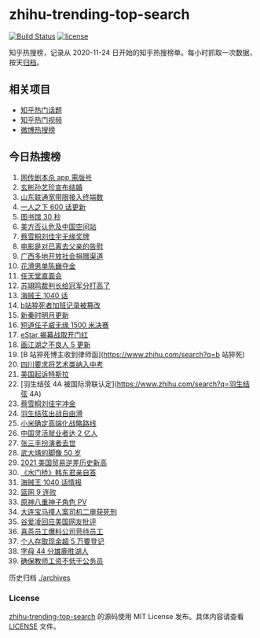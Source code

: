 # zhihu-trending-top-search

[![Build Status](https://github.com/justjavac/zhihu-trending-top-search/workflows/ci/badge.svg?branch=main)](https://github.com/justjavac/zhihu-trending-top-search/actions)
[![license](https://img.shields.io/github/license/justjavac/zhihu-trending-top-search)](https://github.com/justjavac/zhihu-trending-top-search/blob/main/LICENSE)

知乎热搜榜，记录从 2020-11-24 日开始的知乎热搜榜单。每小时抓取一次数据，按天[归档](./archives)。

## 相关项目

- [知乎热门话题](https://github.com/justjavac/zhihu-trending-hot-questions)
- [知乎热门视频](https://github.com/justjavac/zhihu-trending-hot-video)
- [微博热搜榜](https://github.com/justjavac/weibo-trending-hot-search)

## 今日热搜榜

<!-- BEGIN -->
<!-- 最后更新时间 Fri Feb 11 2022 19:05:27 GMT+0800 (China Standard Time) -->

1. [网传剧本杀 app 需版号](https://www.zhihu.com/search?q=剧本杀)
1. [玄彬孙艺珍宣布结婚](https://www.zhihu.com/search?q=玄彬孙艺珍)
1. [山东联通宽带限接入终端数](https://www.zhihu.com/search?q=山东联通宽带)
1. [一人之下 600 话更新](https://www.zhihu.com/search?q=一人之下)
1. [图书馆 30 秒](https://www.zhihu.com/search?q=图书馆30秒)
1. [美方否认危及中国空间站](https://www.zhihu.com/search?q=美方否认)
1. [蔡雪桐刘佳宇无缘奖牌](https://www.zhihu.com/search?q=单板滑雪)
1. [电影是对已离去父亲的告慰](https://www.zhihu.com/search?q=水门桥七连连长之子)
1. [广西多地开放社会捐赠渠道](https://www.zhihu.com/search?q=广西开放社会捐赠渠道)
1. [花滑男单陈巍夺金](https://www.zhihu.com/search?q=花样滑冰)
1. [任天堂直面会](https://www.zhihu.com/search?q=任天堂)
1. [苏翊鸣裁判长给冠军分打高了](https://www.zhihu.com/search?q=苏翊鸣裁判长)
1. [海贼王 1040 话](https://www.zhihu.com/search?q=海贼王)
1. [b站猝死者加班记录被篡改](https://www.zhihu.com/search?q=b站猝死者加班记录被篡改)
1. [新秦时明月更新](https://www.zhihu.com/search?q=新秦时明月)
1. [短道任子威无缘 1500 米决赛](https://www.zhihu.com/search?q=短道速滑)
1. [eStar 揭幕战取开门红](https://www.zhihu.com/search?q=estar)
1. [画江湖之不良人 5 更新](https://www.zhihu.com/search?q=画江湖)
1. [B 站猝死博主收到律师函](https://www.zhihu.com/search?q=b 站猝死)
1. [四川要求将艺术类纳入中考](https://www.zhihu.com/search?q=四川中考)
1. [美国起诉特斯拉](https://www.zhihu.com/search?q=美国起诉特斯拉)
1. [羽生结弦 4A 被国际滑联认定](https://www.zhihu.com/search?q=羽生结弦 4A)
1. [蔡雪桐刘佳宇冲金](https://www.zhihu.com/search?q=单板滑雪)
1. [羽生结弦出战自由滑](https://www.zhihu.com/search?q=花样滑冰)
1. [小米确定高端化战略路线](https://www.zhihu.com/search?q=小米高端化)
1. [中国灵活就业者达 2 亿人](https://www.zhihu.com/search?q=灵活就业者)
1. [张三丰扮演者去世](https://www.zhihu.com/search?q=张三丰扮演者)
1. [武大靖的脚像 50 岁](https://www.zhihu.com/search?q=武大靖)
1. [2021 美国贸易逆差历史新高](https://www.zhihu.com/search?q=美国贸易逆差)
1. [《水门桥》韩东君亲自答](https://www.zhihu.com/search?q=水门桥)
1. [海贼王 1040 话情报](https://www.zhihu.com/search?q=海贼王)
1. [篮网 9 连败](https://www.zhihu.com/search?q=篮网)
1. [原神八重神子角色 PV](https://www.zhihu.com/search?q=原神)
1. [大连宝马撞人案司机二审获死刑](https://www.zhihu.com/search?q=大连宝马撞人案)
1. [谷爱凌回应美国网友批评](https://www.zhihu.com/search?q=谷爱凌回应)
1. [喜茶员工爆料公司苛待员工](https://www.zhihu.com/search?q=喜茶员工爆料)
1. [个人存取现金超 5 万要登记](https://www.zhihu.com/search?q=个人存取)
1. [字母 44 分雄鹿胜湖人](https://www.zhihu.com/search?q=湖人)
1. [确保教师工资不低于公务员](https://www.zhihu.com/search?q=确保教师工资不低于公务员)

<!-- END -->

历史归档 [./archives](./archives)

### License

[zhihu-trending-top-search](https://github.com/justjavac/zhihu-trending-top-search)
的源码使用 MIT License 发布。具体内容请查看 [LICENSE](./LICENSE) 文件。
